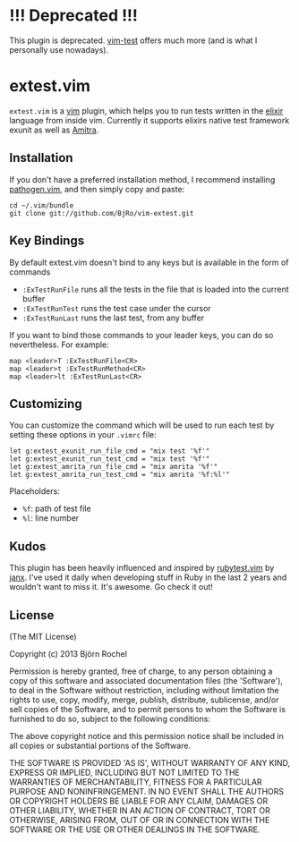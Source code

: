 # !!! Deprecated !!!
This plugin is deprecated. [vim-test](https://github.com/janko-m/vim-test) offers much more (and is what I personally use nowadays).

# extest.vim

`extest.vim` is a [vim](http://www.vim.org) plugin, which helps you to run tests written in the [elixir](http://elixir-lang.org/) language from inside vim.
Currently it supports elixirs native test framework exunit as well as [Amitra](https://github.com/josephwilk/amrita).

## Installation

If you don't have a preferred installation method, I recommend
installing [pathogen.vim](https://github.com/tpope/vim-pathogen), and
then simply copy and paste:

```console
cd ~/.vim/bundle
git clone git://github.com/BjRo/vim-extest.git
```

## Key Bindings
By default extest.vim doesn't bind to any keys but is available in the form of commands

* `:ExTestRunFile` runs all the tests in the file that is loaded into the current buffer
* `:ExTestRunTest` runs the test case under the cursor
* `:ExTestRunLast` runs the last test, from any buffer

If you want to bind those commands to your leader keys, you can do so nevertheless. For example:

```vim
map <leader>T :ExTestRunFile<CR>
map <leader>t :ExTestRunMethod<CR>
map <leader>lt :ExTestRunLast<CR>
```

## Customizing
You can customize the command which will be used to run each test by setting these options in your `.vimrc` file:

```vim
let g:extest_exunit_run_file_cmd = "mix test '%f'"
let g:extest_exunit_run_test_cmd = "mix test '%f'"
let g:extest_amrita_run_file_cmd = "mix amrita '%f'"
let g:extest_amrita_run_test_cmd = "mix amrita '%f:%l'"
```

Placeholders:

* `%f`: path of test file
* `%l`: line number

## Kudos
This plugin has been heavily influenced and inspired by [rubytest.vim](https://github.com/janx/vim-rubytest) by [janx](https://github.com/janx).
I've used it daily when developing stuff in Ruby in the last 2 years and wouldn't want to miss it. It's awesome. Go check it out!

## License
(The MIT License)

Copyright (c) 2013 Björn Rochel

Permission is hereby granted, free of charge, to any person obtaining
a copy of this software and associated documentation files (the
'Software'), to deal in the Software without restriction, including
without limitation the rights to use, copy, modify, merge, publish,
distribute, sublicense, and/or sell copies of the Software, and to
permit persons to whom the Software is furnished to do so, subject to
the following conditions:

The above copyright notice and this permission notice shall be
included in all copies or substantial portions of the Software.

THE SOFTWARE IS PROVIDED 'AS IS', WITHOUT WARRANTY OF ANY KIND,
EXPRESS OR IMPLIED, INCLUDING BUT NOT LIMITED TO THE WARRANTIES OF
MERCHANTABILITY, FITNESS FOR A PARTICULAR PURPOSE AND NONINFRINGEMENT.
IN NO EVENT SHALL THE AUTHORS OR COPYRIGHT HOLDERS BE LIABLE FOR ANY
CLAIM, DAMAGES OR OTHER LIABILITY, WHETHER IN AN ACTION OF CONTRACT,
TORT OR OTHERWISE, ARISING FROM, OUT OF OR IN CONNECTION WITH THE
SOFTWARE OR THE USE OR OTHER DEALINGS IN THE SOFTWARE.
